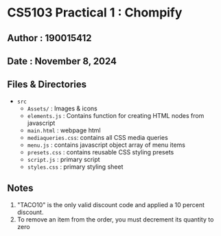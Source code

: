 # CS5103 Practical 1 : Chompify 
## Author : 190015412
## Date : November 8, 2024

## Files & Directories 
- `src` 
    - `Assets/`         : Images & icons 
    - `elements.js`     : Contains function for creating HTML nodes from javascript 
    - `main.html`       : webpage html 
    - `mediaqueries.css`: contains all CSS media queries
    - `menu.js`         : contains javascript object array of menu items 
    - `presets.css`     : contains reusable CSS styling presets 
    - `script.js`       : primary script 
    - `styles.css`      : primary styling sheet

## Notes
1. "TACO10" is the only valid discount code and applied a 10 percent discount.
2. To remove an item from the order, you must decrement its quantity to zero




